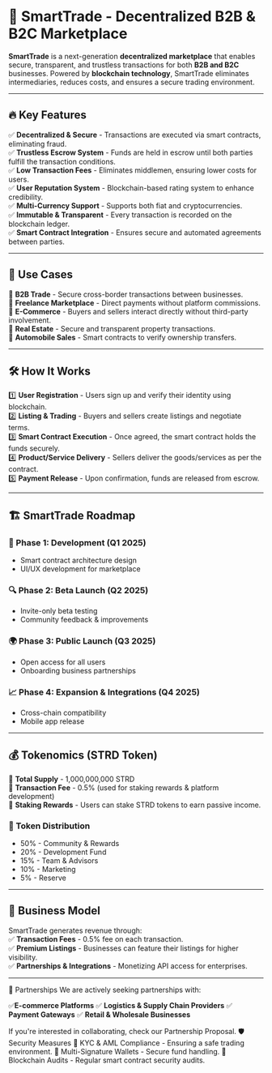 # 🚀 SmartTrade - Decentralized B2B & B2C Marketplace  

**SmartTrade** is a next-generation **decentralized marketplace** that enables secure, transparent, and trustless transactions for both **B2B and B2C** businesses. Powered by **blockchain technology**, SmartTrade eliminates intermediaries, reduces costs, and ensures a secure trading environment.  

---

## 🔥 Key Features  

✅ **Decentralized & Secure** - Transactions are executed via smart contracts, eliminating fraud.  
✅ **Trustless Escrow System** - Funds are held in escrow until both parties fulfill the transaction conditions.  
✅ **Low Transaction Fees** - Eliminates middlemen, ensuring lower costs for users.  
✅ **User Reputation System** - Blockchain-based rating system to enhance credibility.  
✅ **Multi-Currency Support** - Supports both fiat and cryptocurrencies.  
✅ **Immutable & Transparent** - Every transaction is recorded on the blockchain ledger.  
✅ **Smart Contract Integration** - Ensures secure and automated agreements between parties.  

---

## 🎯 Use Cases  

🔹 **B2B Trade** - Secure cross-border transactions between businesses.  
🔹 **Freelance Marketplace** - Direct payments without platform commissions.  
🔹 **E-Commerce** - Buyers and sellers interact directly without third-party involvement.  
🔹 **Real Estate** - Secure and transparent property transactions.  
🔹 **Automobile Sales** - Smart contracts to verify ownership transfers.  

---

## 🛠️ How It Works  

1️⃣ **User Registration** - Users sign up and verify their identity using blockchain.  
2️⃣ **Listing & Trading** - Buyers and sellers create listings and negotiate terms.  
3️⃣ **Smart Contract Execution** - Once agreed, the smart contract holds the funds securely.  
4️⃣ **Product/Service Delivery** - Sellers deliver the goods/services as per the contract.  
5️⃣ **Payment Release** - Upon confirmation, funds are released from escrow.  

---

## 🏗️ SmartTrade Roadmap  

### **🚀 Phase 1: Development (Q1 2025)**  
- Smart contract architecture design  
- UI/UX development for marketplace  

### **🔍 Phase 2: Beta Launch (Q2 2025)**  
- Invite-only beta testing  
- Community feedback & improvements  

### **🌍 Phase 3: Public Launch (Q3 2025)**  
- Open access for all users  
- Onboarding business partnerships  

### **📈 Phase 4: Expansion & Integrations (Q4 2025)**  
- Cross-chain compatibility  
- Mobile app release  

---

## 💰 Tokenomics (STRD Token)  

💎 **Total Supply** - 1,000,000,000 STRD  
💎 **Transaction Fee** - 0.5% (used for staking rewards & platform development)  
💎 **Staking Rewards** - Users can stake STRD tokens to earn passive income.  

### **🔹 Token Distribution**  
- 50% - Community & Rewards  
- 20% - Development Fund  
- 15% - Team & Advisors  
- 10% - Marketing  
- 5% - Reserve  

---

## 💼 Business Model  

SmartTrade generates revenue through:  
✅ **Transaction Fees** - 0.5% fee on each transaction.  
✅ **Premium Listings** - Businesses can feature their listings for higher visibility.  
✅ **Partnerships & Integrations** - Monetizing API access for enterprises.  

---

🤝 Partnerships
We are actively seeking partnerships with:

✅**E-commerce Platforms**
✅ **Logistics & Supply Chain Providers**
✅ **Payment Gateways**
✅ **Retail & Wholesale Businesses**

If you're interested in collaborating, check our Partnership Proposal.
🛡️ Security Measures
🔹 KYC & AML Compliance - Ensuring a safe trading environment.
🔹 Multi-Signature Wallets - Secure fund handling.
🔹 Blockchain Audits - Regular smart contract security audits.
